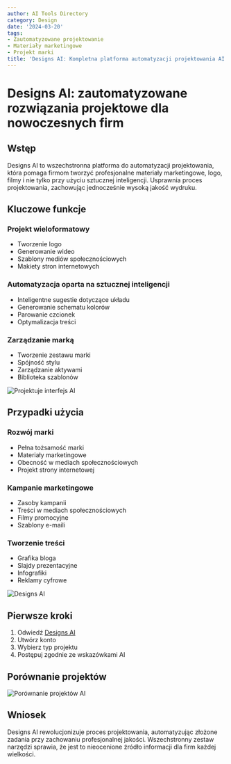 ```yaml
---
author: AI Tools Directory
category: Design
date: '2024-03-20'
tags:
- Zautomatyzowane projektowanie
- Materiały marketingowe
- Projekt marki
title: 'Designs AI: Kompletna platforma automatyzacji projektowania AI'
---
```


# Designs AI: zautomatyzowane rozwiązania projektowe dla nowoczesnych firm

## Wstęp

Designs AI to wszechstronna platforma do automatyzacji projektowania, która pomaga firmom tworzyć profesjonalne materiały marketingowe, logo, filmy i nie tylko przy użyciu sztucznej inteligencji. Usprawnia proces projektowania, zachowując jednocześnie wysoką jakość wydruku.

## Kluczowe funkcje

### Projekt wieloformatowy
- Tworzenie logo
- Generowanie wideo
- Szablony mediów społecznościowych
- Makiety stron internetowych

### Automatyzacja oparta na sztucznej inteligencji
- Inteligentne sugestie dotyczące układu
- Generowanie schematu kolorów
- Parowanie czcionek
- Optymalizacja treści

### Zarządzanie marką
- Tworzenie zestawu marki
- Spójność stylu
- Zarządzanie aktywami
- Biblioteka szablonów

![Projektuje interfejs AI](/imgs/designsai/interface.jpg)

## Przypadki użycia

### Rozwój marki
- Pełna tożsamość marki
- Materiały marketingowe
- Obecność w mediach społecznościowych
- Projekt strony internetowej

### Kampanie marketingowe
- Zasoby kampanii
- Treści w mediach społecznościowych
- Filmy promocyjne
- Szablony e-maili

### Tworzenie treści
- Grafika bloga
- Slajdy prezentacyjne
- Infografiki
- Reklamy cyfrowe

![Designs AI](/imgs/designsai/demo.jpg)

## Pierwsze kroki

1. Odwiedź [Designs AI](https://designs.ai)
2. Utwórz konto
3. Wybierz typ projektu
4. Postępuj zgodnie ze wskazówkami AI

## Porównanie projektów

![Porównanie projektów AI](/imgs/designsai/comparison.jpg)

## Wniosek

Designs AI rewolucjonizuje proces projektowania, automatyzując złożone zadania przy zachowaniu profesjonalnej jakości. Wszechstronny zestaw narzędzi sprawia, że ​​jest to nieocenione źródło informacji dla firm każdej wielkości.